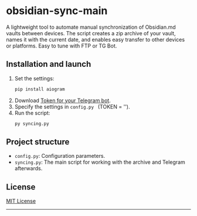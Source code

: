 # obsidian-sync-main
A lightweight tool to automate manual synchronization of Obsidian.md vaults between devices. The script creates a zip archive of your vault, names it with the current date, and enables easy transfer to other devices or platforms. Easy to tune with FTP or TG Bot.

## Installation and launch
1. Set the settings:
   ```bash
   pip install aiogram
   ```
2. Download [Token for your Telegram bot](https://core.telegram.org/bots#botfather).
3. Specify the settings in `config.py ` (TOKEN = '').
4. Run the script:
   ```bash
   py syncing.py
   ```

## Project structure
- `config.py`: Configuration parameters.
- `syncing.py`: The main script for working with the archive and Telegram afterwards.

## License
[MIT License](https://mit-license.org)

---

